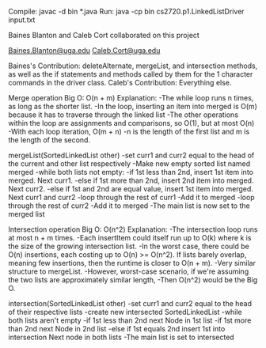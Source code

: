 Compile: javac -d bin *.java
Run: java -cp bin cs2720.p1.LinkedListDriver input.txt

Baines Blanton and Caleb Cort collaborated on this project

Baines.Blanton@uga.edu
Caleb.Cort@uga.edu

Baines's Contribution: deleteAlternate, mergeList, and intersection methods, as well as the if statements and methods called by them for the 1 character commands in the driver class.
Caleb's Contribution: Everything else.

Merge operation Big O: O(n + m)
Explanation: 
-The while loop runs n times, as long as the shorter list.
-In the loop, inserting an item into merged is O(m) because it has to traverse through the linked list
-The other operations within the loop are assignments and comparisons, so O(1), but at most O(n)
-With each loop iteration, O(m + n)
-n is the length of the first list and m is the length of the second.

mergeList(SortedLinkedList other) 
-set curr1 and curr2 equal to the head of the current and other list respectively
-Make new empty sorted list named merged
-while both lists not empty:
    -if 1st less than 2nd,
        insert 1st item into merged. Next curr1.
    -else if 1st more than 2nd,
        insert 2nd item into merged. Next curr2.
    -else if 1st and 2nd are equal value,
        insert 1st item into merged. Next curr1 and curr2
-loop through the rest of curr1
    -Add it to merged
-loop through the rest of curr2
    -Add it to merged
-The main list is now set to the merged list

Intersection operation Big O: O(n^2)
Explanation: 
-The intersection loop runs at most n + m times.
-Each insertItem could itself run up to O(k) where k is the size of the growing intersection list.
-In the worst case, there could be O(n) insertions, each costing up to O(n) >= O(n^2).
If lists barely overlap, meaning few insertions, then the runtime is closer to O(n + m).
-Very similar structure to mergeList.
-However, worst-case scenario, if we're assuming the two lists are approximately similar length,
-Then O(n^2) would be the Big O.


intersection(SortedLinkedList other)
-set curr1 and curr2 equal to the head of their respective lists
-create new intersected SortedLinkedList
-while both lists aren't empty
    -if 1st less than 2nd
        next Node in 1st list
    -if 1st more than 2nd 
        next Node in 2nd list
    -else if 1st equals 2nd
        insert 1st into intersection
        Next node in both lists
-The main list is set to intersected